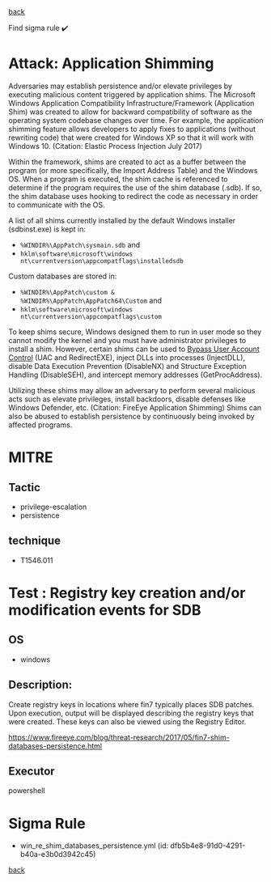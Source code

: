 
[back](../index.md)

Find sigma rule :heavy_check_mark: 

# Attack: Application Shimming 

Adversaries may establish persistence and/or elevate privileges by executing malicious content triggered by application shims. The Microsoft Windows Application Compatibility Infrastructure/Framework (Application Shim) was created to allow for backward compatibility of software as the operating system codebase changes over time. For example, the application shimming feature allows developers to apply fixes to applications (without rewriting code) that were created for Windows XP so that it will work with Windows 10. (Citation: Elastic Process Injection July 2017)

Within the framework, shims are created to act as a buffer between the program (or more specifically, the Import Address Table) and the Windows OS. When a program is executed, the shim cache is referenced to determine if the program requires the use of the shim database (.sdb). If so, the shim database uses hooking to redirect the code as necessary in order to communicate with the OS. 

A list of all shims currently installed by the default Windows installer (sdbinst.exe) is kept in:

* <code>%WINDIR%\AppPatch\sysmain.sdb</code> and
* <code>hklm\software\microsoft\windows nt\currentversion\appcompatflags\installedsdb</code>

Custom databases are stored in:

* <code>%WINDIR%\AppPatch\custom & %WINDIR%\AppPatch\AppPatch64\Custom</code> and
* <code>hklm\software\microsoft\windows nt\currentversion\appcompatflags\custom</code>

To keep shims secure, Windows designed them to run in user mode so they cannot modify the kernel and you must have administrator privileges to install a shim. However, certain shims can be used to [Bypass User Account Control](https://attack.mitre.org/techniques/T1548/002) (UAC and RedirectEXE), inject DLLs into processes (InjectDLL), disable Data Execution Prevention (DisableNX) and Structure Exception Handling (DisableSEH), and intercept memory addresses (GetProcAddress).

Utilizing these shims may allow an adversary to perform several malicious acts such as elevate privileges, install backdoors, disable defenses like Windows Defender, etc. (Citation: FireEye Application Shimming) Shims can also be abused to establish persistence by continuously being invoked by affected programs.

# MITRE
## Tactic
  - privilege-escalation
  - persistence


## technique
  - T1546.011


# Test : Registry key creation and/or modification events for SDB
## OS
  - windows


## Description:
Create registry keys in locations where fin7 typically places SDB patches. Upon execution, output will be displayed describing
the registry keys that were created. These keys can also be viewed using the Registry Editor.

https://www.fireeye.com/blog/threat-research/2017/05/fin7-shim-databases-persistence.html


## Executor
powershell

# Sigma Rule
 - win_re_shim_databases_persistence.yml (id: dfb5b4e8-91d0-4291-b40a-e3b0d3942c45)



[back](../index.md)

